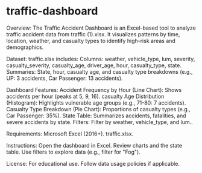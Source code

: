 # traffic-dashboard

Overview:
The Traffic Accident Dashboard is an Excel-based tool to analyze traffic accident data from traffic (1).xlsx. It visualizes patterns by time, location, weather, and casualty types to identify high-risk areas and demographics.

Dataset:
traffic.xlsx includes:
Columns: weather, vehicle_type, lum, severity, casualty_severity, casualty_age, driver_age, hour, casualty_type, state.
Summaries: State, hour, casualty age, and casualty type breakdowns (e.g., UP: 3 accidents, Car Passenger: 13 accidents).

Dashboard Features:
Accident Frequency by Hour (Line Chart): Shows accidents per hour (peaks at 5, 9, 16).
casualty Age Distribution (Histogram): Highlights vulnerable age groups (e.g., 71-80: 7 accidents).
Casualty Type Breakdown (Pie Chart): Proportions of casualty types (e.g., Car Passenger: 35%).
State Table: Summarizes accidents, fatalities, and severe accidents by state.
Filters: Filter by weather, vehicle_type, and lum..

Requirements:
Microsoft Excel (2016+).
traffic.xlsx.

Instructions:
Open the dashboard in Excel.
Review charts and the state table.
Use filters to explore data (e.g., filter for "Fog").

License:
For educational use. Follow data usage policies if applicable.
